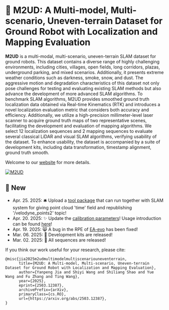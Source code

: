 # :crystal_ball: M2UD: A Multi-model, Multi-scenario, Uneven-terrain Dataset for Ground Robot with Localization and Mapping Evaluation

**M2UD** is a multi-modal, multi-scenario, uneven-terrain SLAM dataset for ground robots. This dataset contains a diverse range of highly challenging environments, including cities, villages, open fields, long corridors, plazas, underground parking, and mixed scenarios. Additionally, it presents extreme weather conditions such as darkness, smoke, snow, and dust. The aggressive motion and degradation characteristics of this dataset not only pose challenges for testing and evaluating existing SLAM methods but also advance the development of more advanced SLAM algorithms. To benchmark SLAM algorithms, M2UD provides smoothed ground truth localization data obtained via Real-time Kinematics (RTK) and introduces a novel localization evaluation metric that considers both accuracy and efficiency. Additionally, we utilize a high-precision millimeter-level laser scanner to acquire ground truth maps of two representative scenes, facilitating the development and evaluation of mapping algorithms. We select 12 localization sequences and 2 mapping sequences to evaluate several classical LiDAR and visual SLAM algorithms, verifying usability of the dataset. To enhance usability, the dataset is accompanied by a suite of development kits, including data transformation, timestamp alignment, ground truth smooth.

Welcome to our [website](https://yaepiii.github.io/M2UD/) for more details.

[![M2UD](https://res.cloudinary.com/marcomontalbano/image/upload/v1742215680/video_to_markdown/images/youtube--Vcbka12Dah4-c05b58ac6eb4c4700831b2b3070cd403.jpg)](https://www.youtube.com/watch?v=Vcbka12Dah4&t=1s "M2UD")

## :mega: New

- Apr. 25. 2025: 🛎️ Upload a [tool package](https://github.com/Yaepiii/M2UD/blob/main/m2ud_development_kit/launch/give_pc_time_and_ring.launch) that can run together with SLAM system for giving point cloud 'time' field and republishing '/velodyne_points2' topic!
- Apr. 20. 2025: ✨ Update the [calibration parameters](https://github.com/Yaepiii/M2UD/tree/main/calibration)! Usage introduction can be found [here](https://yaepiii.github.io/M2UD//calibration-and-time-synchronization/)!
- Apr. 19. 2025: 😸 A bug in the RPE of [EA-evo](https://github.com/Yaepiii/M2UD/tree/main/m2ud_development_kit/EA-evo) has been fixed!
- Mar. 06. 2025: 🏁 Development kits are released!
- Mar. 02. 2025: 💖 All sequences are released!

If you think our work useful for your research, please cite:
```
@misc{jia2025m2udmultimodelmultiscenariouneventerrain,
      title={M2UD: A Multi-model, Multi-scenario, Uneven-terrain Dataset for Ground Robot with Localization and Mapping Evaluation}, 
      author={Yanpeng Jia and Shiyi Wang and Shiliang Shao and Yue Wang and Fu Zhang and Ting Wang},
      year={2025},
      eprint={2503.12387},
      archivePrefix={arXiv},
      primaryClass={cs.RO},
      url={https://arxiv.org/abs/2503.12387}, 
}
```
